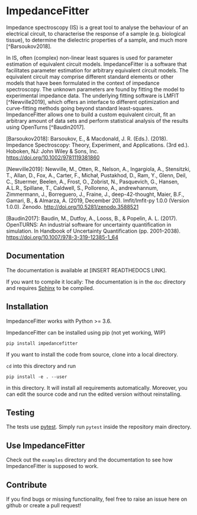 ImpedanceFitter
===============

Impedance spectroscopy (IS) is a great tool to analyse the behaviour of an electrical circuit,
to characterise the response of a sample (e.g. biological tissue), to determine the dielectric 
properties of a sample, and much more [^Barsoukov2018].

In IS, often (complex) non-linear least squares is used for parameter estimation
of equivalent circuit models.
ImpedanceFitter is a software that facilitates parameter estimation for arbitrary equivalent circuit models.
The equivalent circuit may comprise different standard elements or 
other models that have been formulated in the context of impedance spectroscopy.
The unknown parameters are found by fitting the model to experimental impedance data.
The underlying fitting software is LMFIT [^Newville2019], which offers an interface to different optimization and curve-fitting 
methods going beyond standard least-squares.
ImpedanceFitter allows one to build a custom equivalent circuit, fit an arbitrary amount of data sets and 
perform statistical analysis of the results using OpenTurns [^Baudin2017].

[Barsoukov2018]:   Barsoukov, E., & Macdonald, J. R. (Eds.). (2018).
		   Impedance Spectroscopy: Theory, Experiment, and Applications.
		   (3rd ed.). Hoboken, NJ: John Wiley & Sons, Inc.
		   https://doi.org/10.1002/9781119381860

[Newville2019]:     Newville, M., Otten, R., Nelson, A., Ingargiola, A., Stensitzki, T., Allan, D., Fox, A., Carter, F., Michał, Pustakhod, D., Ram, Y., Glenn, Deil, C., Stuermer, Beelen, A., Frost, O., Zobrist, N., Pasquevich, G., Hansen, A.L.R., Spillane, T., Caldwell, S., Polloreno, A., andrewhannum, Zimmermann, J., Borreguero, J., Fraine, J., deep-42-thought, Maier, B.F., Gamari, B., & Almarza, A.
                   (2019, December 20). lmfit/lmfit-py 1.0.0 (Version 1.0.0). Zenodo. http://doi.org/10.5281/zenodo.3588521

[Baudin2017]:   Baudin, M., Dutfoy, A., Looss, B., & Popelin, A. L. (2017). 
                OpenTURNS: An industrial software for uncertainty quantification in simulation.
                In Handbook of Uncertainty Quantification (pp. 2001–2038). https://doi.org/10.1007/978-3-319-12385-1_64

Documentation
-------------

The documentation is available at [INSERT READTHEDOCS LINK].

If you want to compile it locally:
The documentation is in the `doc`
directory and requires [Sphinx](https://www.sphinx-doc.org/en/master/usage/installation.html)
to be compiled.


Installation
------------

ImpedanceFitter works with Python >= 3.6.

ImpedanceFitter can be installed using pip
(not yet working, WIP)

```
pip install impedancefitter
```

If you want to install the code from source,
clone into a local directory.

`cd` into this directory and run

```
pip install -e . --user
```

in this directory.
It will install all requirements automatically.
Moreover, you can edit the source code and
run the edited version without reinstalling.

Testing
-------

The tests use [pytest](https://docs.pytest.org/en/latest/).
Simply run `pytest` inside the repository main directory.

Use ImpedanceFitter
-------------------

Check out the `examples` directory and the documentation to see how 
ImpedanceFitter is supposed to work.


Contribute
----------

If you find bugs or missing functionality,
feel free to raise an issue here on github
or create a pull request!
